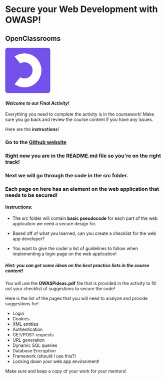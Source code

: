 

# Secure your Web Development with OWASP!

## OpenClassrooms
![Become](https://github.com/OCclassprojects/logo/blob/master/fav-icon.png?raw=true)

#### ***Welcome to our Final Activity!***

Everything you need to complete the activity is in the coursework!  Make sure you go back and review the course content if you have any issues.

Here are the **instructions**!

### Go to the [Github website](https://github.com/OCclassprojects/superherocode)
### Right now you are in the README.md file so you're on the right track!
### Next we will go through the code in the ***src*** folder.
### Each page on here has an element on the web application that needs to be secured!

#### Instructions: 

* The src folder will contain **basic pseudocode** for each part of the web application we need a secure design for. 

* Based off of what you learned, can you create a checklist for the web app developer?  

* You want to give the coder a list of guidelines to follow when implementing a login page on the web application!

##### Hint: you can get some ideas on the best practice lists in the course content!

You will use the **OWASPideas.pdf** file that is provided in the activity to fill out your checklist of suggestions to secure the code!

Here is the list of the pages that you will need to analyze and provide suggestions for!

* Login
* Cookies
* XML entities
* Authentication
* GET/POST requests
* URL generation
* Dynamic SQL queries
* Database Encryption
* Framework (should I use this?)
* Locking down your web app environment!

 
Make sure and keep a copy of your work for your mentors!

